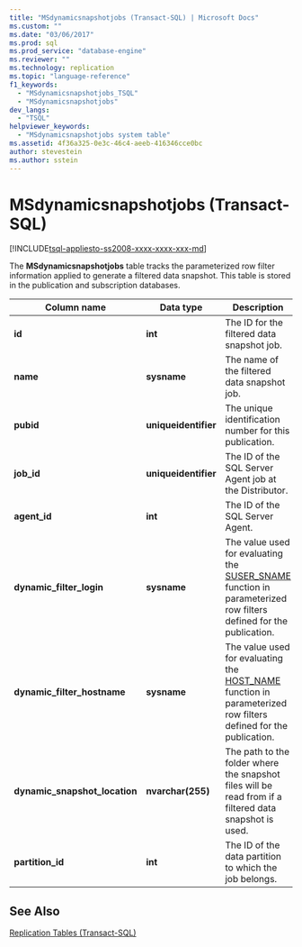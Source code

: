 ```yaml
---
title: "MSdynamicsnapshotjobs (Transact-SQL) | Microsoft Docs"
ms.custom: ""
ms.date: "03/06/2017"
ms.prod: sql
ms.prod_service: "database-engine"
ms.reviewer: ""
ms.technology: replication
ms.topic: "language-reference"
f1_keywords: 
  - "MSdynamicsnapshotjobs_TSQL"
  - "MSdynamicsnapshotjobs"
dev_langs: 
  - "TSQL"
helpviewer_keywords: 
  - "MSdynamicsnapshotjobs system table"
ms.assetid: 4f36a325-0e3c-46c4-aeeb-416346cce0bc
author: stevestein
ms.author: sstein
---
```

# MSdynamicsnapshotjobs (Transact-SQL)
[!INCLUDE[tsql-appliesto-ss2008-xxxx-xxxx-xxx-md](../../includes/tsql-appliesto-ss2008-xxxx-xxxx-xxx-md.md)]

  The **MSdynamicsnapshotjobs** table tracks the parameterized row filter information applied to generate a filtered data snapshot. This table is stored in the publication and subscription databases.  
  
|Column name|Data type|Description|  
|-----------------|---------------|-----------------|  
|**id**|**int**|The ID for the filtered data snapshot job.|  
|**name**|**sysname**|The name of the filtered data snapshot job.|  
|**pubid**|**uniqueidentifier**|The unique identification number for this publication.|  
|**job_id**|**uniqueidentifier**|The ID of the SQL Server Agent job at the Distributor.|  
|**agent_id**|**int**|The ID of the SQL Server Agent.|  
|**dynamic_filter_login**|**sysname**|The value used for evaluating the [SUSER_SNAME](../../t-sql/functions/suser-sname-transact-sql.md) function in parameterized row filters defined for the publication.|  
|**dynamic_filter_hostname**|**sysname**|The value used for evaluating the [HOST_NAME](../../t-sql/functions/host-name-transact-sql.md) function in parameterized row filters defined for the publication.|  
|**dynamic_snapshot_location**|**nvarchar(255)**|The path to the folder where the snapshot files will be read from if a filtered data snapshot is used.|  
|**partition_id**|**int**|The ID of the data partition to which the job belongs.|  
  
## See Also  
 [Replication Tables &#40;Transact-SQL&#41;](../../relational-databases/system-tables/replication-tables-transact-sql.md)  
  
  

